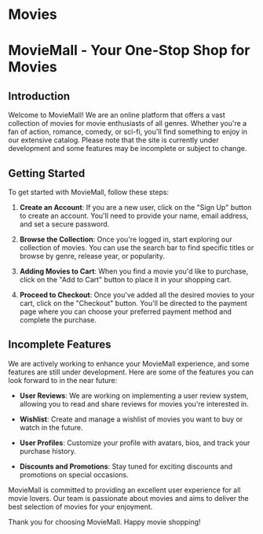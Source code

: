 # Movies
# MovieMall - Your One-Stop Shop for Movies


## Introduction

Welcome to MovieMall! We are an online platform that offers a vast collection of movies for movie enthusiasts of all genres. Whether you're a fan of action, romance, comedy, or sci-fi, you'll find something to enjoy in our extensive catalog. Please note that the site is currently under development and some features may be incomplete or subject to change.

## Getting Started

To get started with MovieMall, follow these steps:

1. **Create an Account**: If you are a new user, click on the "Sign Up" button to create an account. You'll need to provide your name, email address, and set a secure password.

2. **Browse the Collection**: Once you're logged in, start exploring our collection of movies. You can use the search bar to find specific titles or browse by genre, release year, or popularity.

3. **Adding Movies to Cart**: When you find a movie you'd like to purchase, click on the "Add to Cart" button to place it in your shopping cart.

4. **Proceed to Checkout**: Once you've added all the desired movies to your cart, click on the "Checkout" button. You'll be directed to the payment page where you can choose your preferred payment method and complete the purchase.

## Incomplete Features

We are actively working to enhance your MovieMall experience, and some features are still under development. Here are some of the features you can look forward to in the near future:

- **User Reviews**: We are working on implementing a user review system, allowing you to read and share reviews for movies you're interested in.

- **Wishlist**: Create and manage a wishlist of movies you want to buy or watch in the future.

- **User Profiles**: Customize your profile with avatars, bios, and track your purchase history.

- **Discounts and Promotions**: Stay tuned for exciting discounts and promotions on special occasions.


MovieMall is committed to providing an excellent user experience for all movie lovers. Our team is passionate about movies and aims to deliver the best selection of movies for your enjoyment.

Thank you for choosing MovieMall. Happy movie shopping!


